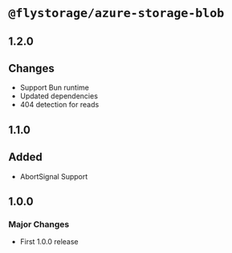 # `@flystorage/azure-storage-blob`

## 1.2.0

## Changes

- Support Bun runtime
- Updated dependencies
- 404 detection for reads

## 1.1.0

## Added

- AbortSignal Support

## 1.0.0

### Major Changes

- First 1.0.0 release